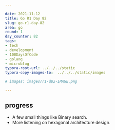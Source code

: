 ```yaml
---

date: 2021-11-12
title: Go R1 Day 82
slug: go-r1-day-82
area: go
round: 1
day_counter: 82
tags:
- tech
- development
- 100DaysOfCode
- golang
- microblog
typora-root-url: ../../../static
typora-copy-images-to:  ../../../static/images

# images: images/r1-d82-IMAGE.png

---
```


## progress

- A few small things like Binary search.
- More listening on hexagonal architecture design.
